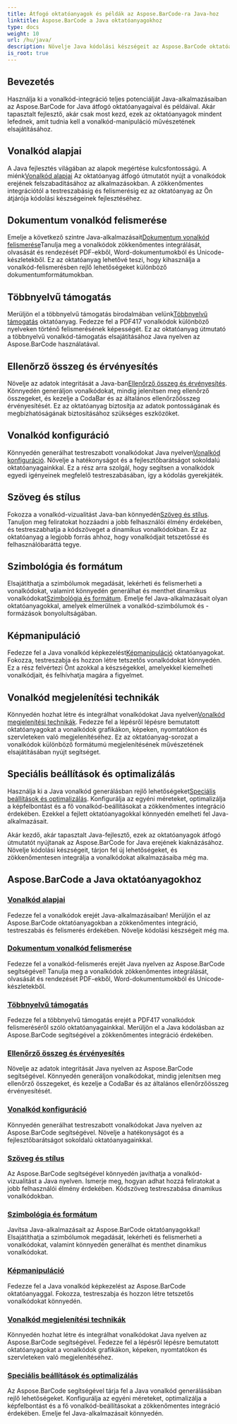 ```yaml
---
title: Átfogó oktatóanyagok és példák az Aspose.BarCode-ra Java-hoz
linktitle: Aspose.BarCode a Java oktatóanyagokhoz
type: docs
weight: 10
url: /hu/java/
description: Növelje Java kódolási készségeit az Aspose.BarCode oktatóanyagokkal. Oldja fel a zökkenőmentes integrációt, testreszabást és felismerést. Merüljön el a vonalkódok erejében még ma.
is_root: true
---
```

## Bevezetés

Használja ki a vonalkód-integráció teljes potenciálját Java-alkalmazásaiban az Aspose.BarCode for Java átfogó oktatóanyagaival és példáival. Akár tapasztalt fejlesztő, akár csak most kezd, ezek az oktatóanyagok mindent lefednek, amit tudnia kell a vonalkód-manipuláció művészetének elsajátításához.

## Vonalkód alapjai

 A Java fejlesztés világában az alapok megértése kulcsfontosságú. A miénk[Vonalkód alapjai](./barcode-basics/) Az oktatóanyag átfogó útmutatót nyújt a vonalkódok erejének felszabadításához az alkalmazásokban. A zökkenőmentes integrációtól a testreszabásig és felismerésig ez az oktatóanyag az Ön átjárója kódolási készségeinek fejlesztéséhez.

## Dokumentum vonalkód felismerése

 Emelje a következő szintre Java-alkalmazásait[Dokumentum vonalkód felismerése](./document-barcode-recognition/)Tanulja meg a vonalkódok zökkenőmentes integrálását, olvasását és rendezését PDF-ekből, Word-dokumentumokból és Unicode-készletekből. Ez az oktatóanyag lehetővé teszi, hogy kihasználja a vonalkód-felismerésben rejlő lehetőségeket különböző dokumentumformátumokban.

## Többnyelvű támogatás

 Merüljön el a többnyelvű támogatás birodalmában velünk[Többnyelvű támogatás](./multilingual-support/) oktatóanyag. Fedezze fel a PDF417 vonalkódok különböző nyelveken történő felismerésének képességét. Ez az oktatóanyag útmutató a többnyelvű vonalkód-támogatás elsajátításához Java nyelven az Aspose.BarCode használatával.

## Ellenőrző összeg és érvényesítés

 Növelje az adatok integritását a Java-ban[Ellenőrző összeg és érvényesítés](./checksum-and-validation/). Könnyedén generáljon vonalkódokat, mindig jelenítsen meg ellenőrző összegeket, és kezelje a CodaBar és az általános ellenőrzőösszeg érvényesítését. Ez az oktatóanyag biztosítja az adatok pontosságának és megbízhatóságának biztosításához szükséges eszközöket.

## Vonalkód konfiguráció

 Könnyedén generálhat testreszabott vonalkódokat Java nyelven[Vonalkód konfiguráció](./barcode-configuration/). Növelje a hatékonyságot és a fejlesztőbarátságot sokoldalú oktatóanyagainkkal. Ez a rész arra szolgál, hogy segítsen a vonalkódok egyedi igényeinek megfelelő testreszabásában, így a kódolás gyerekjáték.

## Szöveg és stílus

Fokozza a vonalkód-vizualitást Java-ban könnyedén[Szöveg és stílus](./text-and-styling/). Tanuljon meg feliratokat hozzáadni a jobb felhasználói élmény érdekében, és testreszabhatja a kódszöveget a dinamikus vonalkódokban. Ez az oktatóanyag a legjobb forrás ahhoz, hogy vonalkódjait tetszetőssé és felhasználóbaráttá tegye.

## Szimbológia és formátum

 Elsajátíthatja a szimbólumok megadását, lekérheti és felismerheti a vonalkódokat, valamint könnyedén generálhat és menthet dinamikus vonalkódokat[Szimbológia és formátum](./symbology-and-format/). Emelje fel Java-alkalmazásait olyan oktatóanyagokkal, amelyek elmerülnek a vonalkód-szimbólumok és -formázások bonyolultságában.

## Képmanipuláció

 Fedezze fel a Java vonalkód képkezelést[Képmanipuláció](./image-manipulation/) oktatóanyagokat. Fokozza, testreszabja és hozzon létre tetszetős vonalkódokat könnyedén. Ez a rész felvértezi Önt azokkal a készségekkel, amelyekkel kiemelheti vonalkódjait, és felhívhatja magára a figyelmet.

## Vonalkód megjelenítési technikák

 Könnyedén hozhat létre és integrálhat vonalkódokat Java nyelven[Vonalkód megjelenítési technikák](./barcode-rendering-techniques/). Fedezze fel a lépésről lépésre bemutatott oktatóanyagokat a vonalkódok grafikákon, képeken, nyomtatókon és szervleteken való megjelenítéséhez. Ez az oktatóanyag-sorozat a vonalkódok különböző formátumú megjelenítésének művészetének elsajátításában nyújt segítséget.

## Speciális beállítások és optimalizálás

Használja ki a Java vonalkód generálásban rejlő lehetőségeket[Speciális beállítások és optimalizálás](./advanced-settings-and-optimization/). Konfigurálja az egyéni méreteket, optimalizálja a képfelbontást és a fő vonalkód-beállításokat a zökkenőmentes integráció érdekében. Ezekkel a fejlett oktatóanyagokkal könnyedén emelheti fel Java-alkalmazásait.

Akár kezdő, akár tapasztalt Java-fejlesztő, ezek az oktatóanyagok átfogó útmutatót nyújtanak az Aspose.BarCode for Java erejének kiaknázásához. Növelje kódolási készségeit, tárjon fel új lehetőségeket, és zökkenőmentesen integrálja a vonalkódokat alkalmazásaiba még ma.

##  Aspose.BarCode a Java oktatóanyagokhoz
### [Vonalkód alapjai](./barcode-basics/)
Fedezze fel a vonalkódok erejét Java-alkalmazásaiban! Merüljön el az Aspose.BarCode oktatóanyagokban a zökkenőmentes integráció, testreszabás és felismerés érdekében. Növelje kódolási készségeit még ma.
### [Dokumentum vonalkód felismerése](./document-barcode-recognition/)
Fedezze fel a vonalkód-felismerés erejét Java nyelven az Aspose.BarCode segítségével! Tanulja meg a vonalkódok zökkenőmentes integrálását, olvasását és rendezését PDF-ekből, Word-dokumentumokból és Unicode-készletekből.
### [Többnyelvű támogatás](./multilingual-support/)
Fedezze fel a többnyelvű támogatás erejét a PDF417 vonalkódok felismeréséről szóló oktatóanyagainkkal. Merüljön el a Java kódolásban az Aspose.BarCode segítségével a zökkenőmentes integráció érdekében.
### [Ellenőrző összeg és érvényesítés](./checksum-and-validation/)
Növelje az adatok integritását Java nyelven az Aspose.BarCode segítségével. Könnyedén generáljon vonalkódokat, mindig jelenítsen meg ellenőrző összegeket, és kezelje a CodaBar és az általános ellenőrzőösszeg érvényesítését. 
### [Vonalkód konfiguráció](./barcode-configuration/)
Könnyedén generálhat testreszabott vonalkódokat Java nyelven az Aspose.BarCode segítségével. Növelje a hatékonyságot és a fejlesztőbarátságot sokoldalú oktatóanyagainkkal.
### [Szöveg és stílus](./text-and-styling/)
Az Aspose.BarCode segítségével könnyedén javíthatja a vonalkód-vizualitást a Java nyelven. Ismerje meg, hogyan adhat hozzá feliratokat a jobb felhasználói élmény érdekében. Kódszöveg testreszabása dinamikus vonalkódokban.
### [Szimbológia és formátum](./symbology-and-format/)
Javítsa Java-alkalmazásait az Aspose.BarCode oktatóanyagokkal! Elsajátíthatja a szimbólumok megadását, lekérheti és felismerheti a vonalkódokat, valamint könnyedén generálhat és menthet dinamikus vonalkódokat.
### [Képmanipuláció](./image-manipulation/)
Fedezze fel a Java vonalkód képkezelést az Aspose.BarCode oktatóanyaggal. Fokozza, testreszabja és hozzon létre tetszetős vonalkódokat könnyedén.
### [Vonalkód megjelenítési technikák](./barcode-rendering-techniques/)
Könnyedén hozhat létre és integrálhat vonalkódokat Java nyelven az Aspose.BarCode segítségével. Fedezze fel a lépésről lépésre bemutatott oktatóanyagokat a vonalkódok grafikákon, képeken, nyomtatókon és szervleteken való megjelenítéséhez.
### [Speciális beállítások és optimalizálás](./advanced-settings-and-optimization/)
Az Aspose.BarCode segítségével tárja fel a Java vonalkód generálásában rejlő lehetőségeket. Konfigurálja az egyéni méreteket, optimalizálja a képfelbontást és a fő vonalkód-beállításokat a zökkenőmentes integráció érdekében. Emelje fel Java-alkalmazásait könnyedén.
